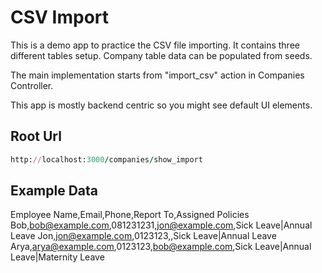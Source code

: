 # CSV Import

This is a demo app to practice the CSV file importing. It contains three different tables setup. Company table data can be populated from seeds.

The main implementation starts from "import_csv" action in Companies Controller.

This app is mostly backend centric so you might see default UI elements. 


## Root Url

```ruby
http://localhost:3000/companies/show_import
```

## Example Data

Employee Name,Email,Phone,Report To,Assigned Policies
Bob,bob@example.com,081231231,jon@example.com,Sick Leave|Annual Leave
Jon,jon@example.com,0123123,,Sick Leave|Annual Leave
Arya,arya@example.com,0123123,bob@example.com,Sick Leave|Annual Leave|Maternity Leave





